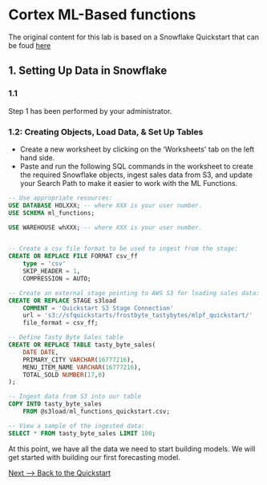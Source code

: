 # Cortex ML-Based functions

The original content for this lab is based on a Snowflake Quickstart that can be foud [here](https://quickstarts.snowflake.com/guide/ml_forecasting_ad/index.html?index=..%2F..index#1)

## 1. Setting Up Data in Snowflake

### 1.1
Step 1 has been performed by your administrator.

### 1.2: Creating Objects, Load Data, & Set Up Tables
- Create a new worksheet by clicking on the ‘Worksheets' tab on the left hand side.
- Paste and run the following SQL commands in the worksheet to create the required Snowflake objects, ingest sales data from S3, and update your Search Path to make it easier to work with the ML Functions.

```SQL
-- Use appropriate resources: 
USE DATABASE HOLXXX; -- where XXX is your user number.
USE SCHEMA ml_functions;

USE WAREHOUSE whXXX; -- where XXX is your user number.


-- Create a csv file format to be used to ingest from the stage: 
CREATE OR REPLACE FILE FORMAT csv_ff
    type = 'csv'
    SKIP_HEADER = 1,
    COMPRESSION = AUTO;

-- Create an external stage pointing to AWS S3 for loading sales data: 
CREATE OR REPLACE STAGE s3load 
    COMMENT = 'Quickstart S3 Stage Connection'
    url = 's3://sfquickstarts/frostbyte_tastybytes/mlpf_quickstart/'
    file_format = csv_ff;

-- Define Tasty Byte Sales table
CREATE OR REPLACE TABLE tasty_byte_sales(
	DATE DATE,
	PRIMARY_CITY VARCHAR(16777216),
	MENU_ITEM_NAME VARCHAR(16777216),
	TOTAL_SOLD NUMBER(17,0)
);

-- Ingest data from S3 into our table
COPY INTO tasty_byte_sales 
    FROM @s3load/ml_functions_quickstart.csv;

-- View a sample of the ingested data: 
SELECT * FROM tasty_byte_sales LIMIT 100;
```
At this point, we have all the data we need to start building models. We will get started with building our first forecasting model.

[Next --> Back to the Quickstart](https://quickstarts.snowflake.com/guide/ml_forecasting_ad/index.html?index=..%2F..index#2)
